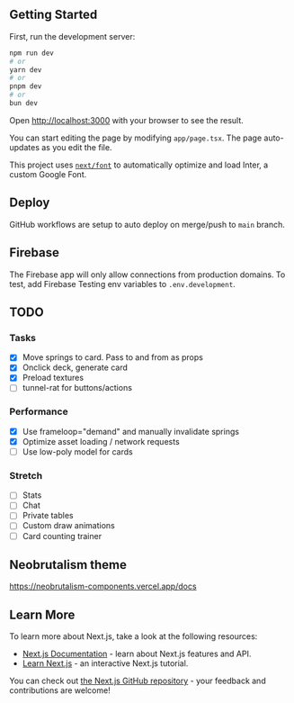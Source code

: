 ## Getting Started

First, run the development server:

```bash
npm run dev
# or
yarn dev
# or
pnpm dev
# or
bun dev
```

Open [http://localhost:3000](http://localhost:3000) with your browser to see the result.

You can start editing the page by modifying `app/page.tsx`. The page auto-updates as you edit the file.

This project uses [`next/font`](https://nextjs.org/docs/basic-features/font-optimization) to automatically optimize and load Inter, a custom Google Font.

## Deploy

GitHub workflows are setup to auto deploy on merge/push to `main` branch.

## Firebase

The Firebase app will only allow connections from production domains. To test, add Firebase Testing env variables to `.env.development`.

## TODO

### Tasks

- [x] Move springs to card. Pass to and from as props
- [x] Onclick deck, generate card
- [x] Preload textures
- [ ] tunnel-rat for buttons/actions

### Performance

- [x] Use frameloop="demand" and manually invalidate springs
- [x] Optimize asset loading / network requests
- [ ] Use low-poly model for cards

### Stretch

- [ ] Stats
- [ ] Chat
- [ ] Private tables
- [ ] Custom draw animations
- [ ] Card counting trainer

## Neobrutalism theme

https://neobrutalism-components.vercel.app/docs

## Learn More

To learn more about Next.js, take a look at the following resources:

- [Next.js Documentation](https://nextjs.org/docs) - learn about Next.js features and API.
- [Learn Next.js](https://nextjs.org/learn) - an interactive Next.js tutorial.

You can check out [the Next.js GitHub repository](https://github.com/vercel/next.js/) - your feedback and contributions are welcome!
